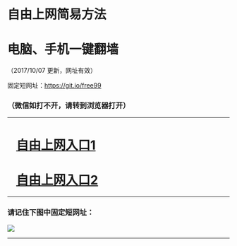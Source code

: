 ﻿# 自由上网简易方法

# 电脑、手机一键翻墙

（2017/10/07 更新，网址有效）

固定短网址：https://git.io/free99

### （微信如打不开，请转到浏览器打开）


***





# &nbsp;&nbsp; <a href="http://ft195730126.fwq-tz-1001.info/fwqtz01.html?t=10070017793 " target="_blank">自由上网入口1</a>
# &nbsp;&nbsp; <a href="http://ft1265619452.fwq-tz-1002.info/fwqtz02.html?t=100700112014 " target="_blank">自由上网入口2</a>
***

### 请记住下图中固定短网址：

<img src="https://s3-us-west-2.amazonaws.com/fwq-1001/yjfq-20170905okok.png" /> 


***

